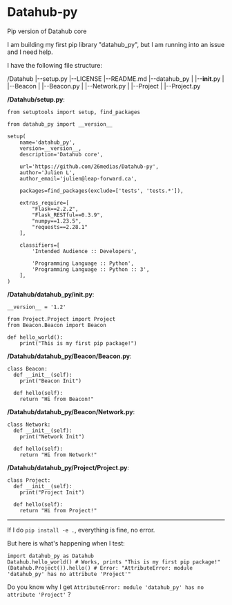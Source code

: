 # Datahub-py

 Pip version of Datahub core

I am building my first pip library "datahub_py", but I am running into an issue and I need help.

I have the following file structure:

/Datahub
|--setup.py
|--LICENSE
|--README.md
|--datahub_py
|  |--__init__.py
|  |--Beacon
|     |--Beacon.py
|     |--Network.py
|  |--Project
|     |--Project.py


**/Datahub/setup.py**:
```
from setuptools import setup, find_packages

from datahub_py import __version__

setup(
    name='datahub_py',
    version=__version__,
    description='Datahub core',

    url='https://github.com/26medias/Datahub-py',
    author='Julien L',
    author_email='julien@leap-forward.ca',

    packages=find_packages(exclude=['tests', 'tests.*']),

    extras_require=[
        "Flask==2.2.2",
        "Flask_RESTful==0.3.9",
        "numpy==1.23.5",
        "requests==2.28.1"
    ],

    classifiers=[
        'Intended Audience :: Developers',

        'Programming Language :: Python',
        'Programming Language :: Python :: 3',
    ],
)
```

**/Datahub/datahub_py/__init__.py**:
```
__version__ = '1.2'

from Project.Project import Project
from Beacon.Beacon import Beacon

def hello_world():
    print("This is my first pip package!")
```

**/Datahub/datahub_py/Beacon/Beacon.py**:
```
class Beacon:
  def __init__(self):
    print("Beacon Init")
  
  def hello(self):
    return "Hi from Beacon!"
```

**/Datahub/datahub_py/Beacon/Network.py**:
```
class Network:
  def __init__(self):
    print("Network Init")
  
  def hello(self):
    return "Hi from Network!"
```

**/Datahub/datahub_py/Project/Project.py**:
```
class Project:
  def __init__(self):
    print("Project Init")
  
  def hello(self):
    return "Hi from Project!"
```

-----------

If I do `pip install -e .`, everything is fine, no error.

But here is what's happening when I test:
```
import datahub_py as Datahub
Datahub.hello_world() # Works, prints "This is my first pip package!"
(Datahub.Project()).hello() # Error: "AttributeError: module 'datahub_py' has no attribute 'Project'"
```

Do you know why I get `AttributeError: module 'datahub_py' has no attribute 'Project'` ?